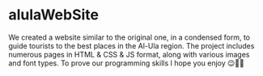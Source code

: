 # alulaWebSite
We created a website similar to the original one, in a condensed form, to guide tourists to the best places in the Al-Ula region.
The project includes numerous pages in HTML & CSS & JS format, along with various images and font types.
To prove our programming skills
I hope you enjoy 😉👍🏻 

